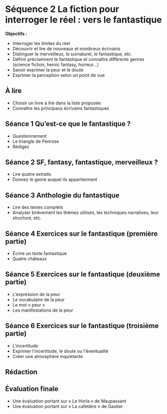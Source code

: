 # Séquence 2 La fiction pour interroger le réel : vers le fantastique

**Objectifs :**

- Interroger les limites du réel
- Découvrir et lire de nouveaux et nombreux écrivains
- Distinguer le merveilleux, le surnaturel, le fantastique, etc.
- Définir précisément le fantastique et connaître différents genres (science fiction, heroic fantasy, horreur...)
- Savoir exprimer la peur et le doute
- Exprimer la perception selon un point de vue

## À lire

- Choisir un livre à lire dans la liste proposée
- Connaître les principaux écrivains fantastiques

## Séance 1 Qu’est-ce que le fantastique ?

- Questionnement
- Le triangle de Penrose
- Rédigez

## Séance 2 SF, fantasy, fantastique, merveilleux ?

- Lire quatre extraits
- Donnez le genre auquel ils appartiennent

## Séance 3 Anthologie du fantastique

- Lire des textes complets
- Analyser brièvement les thèmes utilisés, les techniques narratives, leur structure, etc.

## Séance 4 Exercices sur le fantastique (première partie)

- Écrire un texte fantastique
- Quatre châteaux

## Séance 5 Exercices sur le fantastique (deuxième partie)

- L’expression de la peur
- Le vocabulaire de la peur
- Le mot « peur »
- Les manifestations de la peur

## Séance 6 Exercices sur le fantastique (troisième partie)

- L'incertitude
- Exprimer l'incertitude, le doute ou l'éventualité
- Créer une atmosphère inquiétante

## Rédaction

## Évaluation finale

- Une évaluation portant sur « Le Horla » de Maupassant
- Une évaluation portant sur « La cafetière » de Gautier
